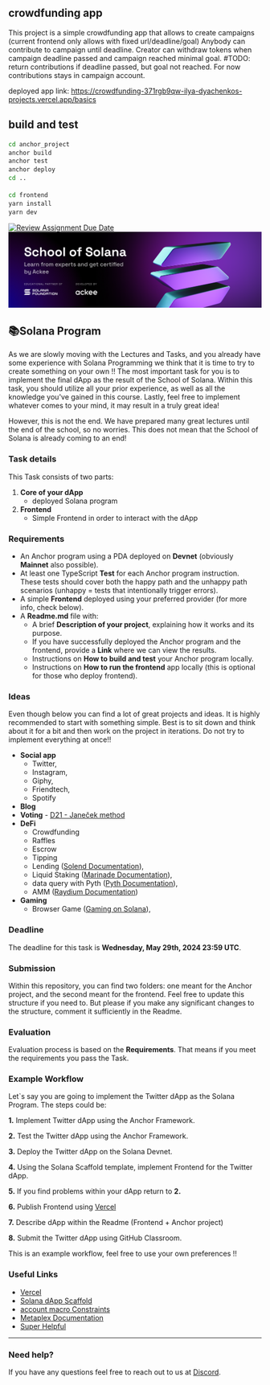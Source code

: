 ## crowdfunding app
This project is a simple crowdfunding app that allows to create campaigns (current frontend only allows with fixed url/deadline/goal)
Anybody can contribute to campaign until deadline.
Creator can withdraw tokens when campaign deadline passed and campaign reached minimal goal.
#TODO: return contributions if deadline passed, but goal not reached. For now contributions stays in campaign account.

deployed app link: https://crowdfunding-371rgb9qw-ilya-dyachenkos-projects.vercel.app/basics

## build and test

```bash
cd anchor_project
anchor build
anchor test
anchor deploy
cd ..

cd frontend
yarn install
yarn dev
```


[![Review Assignment Due Date](https://classroom.github.com/assets/deadline-readme-button-24ddc0f5d75046c5622901739e7c5dd533143b0c8e959d652212380cedb1ea36.svg)](https://classroom.github.com/a/OqQl59jg)
![School of Solana](https://github.com/School-of-Solana/.github/blob/main/assets/Season-5-Banner.png?raw=true)

## 📚Solana Program
As we are slowly moving with the Lectures and Tasks, and you already have some experience with Solana Programming we think that it is time to try to create something on your own !! The most important task for you is to implement the final dApp as the result of the School of Solana. Within this task, you should utilize all your prior experience, as well as all the knowledge you've gained in this course. Lastly, feel free to implement whatever comes to your mind, it may result in a truly great idea!

However, this is not the end. We have prepared many great lectures until the end of the school, so no worries. This does not mean that the School of Solana is already coming to an end!


### Task details
This Task consists of two parts:
1. **Core of your dApp**
    - deployed Solana program
2. **Frontend**
    - Simple Frontend in order to interact with the dApp


### Requirements
- An Anchor program using a PDA deployed on **Devnet** (obviously **Mainnet** also possible).
- At least one TypeScript **Test** for each Anchor program instruction. These tests should cover both the happy path and the unhappy path scenarios (unhappy = tests that intentionally trigger errors).
- A simple **Frontend** deployed using your preferred provider (for more info, check below).
- A **Readme.md** file with:
    - A brief **Description of your project**, explaining how it works and its purpose.
    - If you have successfully deployed the Anchor program and the frontend, provide a **Link** where we can view the results.
    - Instructions on **How to build and test** your Anchor program locally.
    - Instructions on **How to run the frontend** app locally (this is optional for those who deploy frontend).

### Ideas
Even though below you can find a lot of great projects and ideas. It is highly recommended to start with something simple. Best is to sit down and think about it for a bit and then work on the project in iterations. Do not try to implement everything at once!!
- **Social app**
    - Twitter,
    - Instagram,
    - Giphy,
    - Friendtech,
    - Spotify
- **Blog**
- **Voting** - [D21 - Janeček method](https://www.ih21.org/en/guidelines)
- **DeFi**
    - Crowdfunding
    - Raffles
    - Escrow
    - Tipping
    - Lending ([Solend Documentation](https://docs.solend.fi/)),
    - Liquid Staking ([Marinade Documentation](https://docs.marinade.finance/)),
    - data query with Pyth ([Pyth Documentation](https://docs.pyth.network/price-feeds)),
    - AMM ([Raydium Documentation](https://raydium.gitbook.io/raydium/))
- **Gaming**
    - Browser Game ([Gaming on Solana](https://solanacookbook.com/gaming/nfts-in-games.html#nfts-in-games)),

### Deadline
The deadline for this task is **Wednesday, May 29th, 2024 23:59 UTC**.

### Submission
Within this repository, you can find two folders: one meant for the Anchor project, and the second meant for the frontend. Feel free to update this structure if you need to. But please if you make any significant changes to the structure, comment it sufficiently in the Readme.


### Evaluation
Evaluation process is based on the **Requirements**. That means if you meet the requirements you pass the Task.

### Example Workflow
Let\`s say you are going to implement the Twitter dApp as the Solana Program. The steps could be:

**1.** Implement Twitter dApp using the Anchor Framework.

**2.** Test the Twitter dApp using the Anchor Framework.

**3.** Deploy the Twitter dApp on the Solana Devnet.

**4.** Using the Solana Scaffold template, implement Frontend for the Twitter dApp.

**5.** If you find problems within your dApp return to **2.**

**6.** Publish Frontend using [Vercel](https://vercel.com)

**7.** Describe dApp within the Readme (Frontend + Anchor project)

**8.** Submit the Twitter dApp using GitHub Classroom.

This is an example workflow, feel free to use your own preferences !!


### Useful Links
- [Vercel](https://vercel.com)
- [Solana dApp Scaffold](https://github.com/solana-labs/dapp-scaffold#solana-dapp-scaffold-next)
- [account macro Constraints](https://docs.rs/anchor-lang/latest/anchor_lang/derive.Accounts.html#constraints)
- [Metaplex Documentation](https://docs.metaplex.com/)
- [Super Helpful](https://www.soldev.app/course)

-----

### Need help?
If you have any questions feel free to reach out to us at [Discord](https://discord.gg/z3JVuZyFnp).
